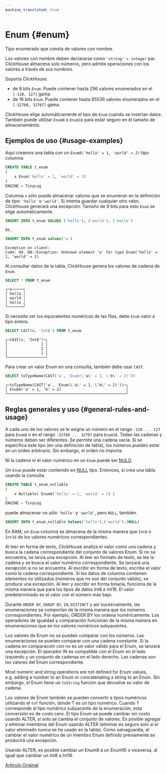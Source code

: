 ```yaml
---
machine_translated: true
---
```


# Enum {#enum}

Tipo enumerado que consta de valores con nombre.

Los valores con nombre deben declararse como `'string' = integer` par. ClickHouse almacena solo números, pero admite operaciones con los valores a través de sus nombres.

Soporta ClickHouse:

-   de 8 bits `Enum`. Puede contener hasta 256 valores enumerados en el `[-128, 127]` gama.
-   de 16 bits `Enum`. Puede contener hasta 65536 valores enumerados en el `[-32768, 32767]` gama.

ClickHouse elige automáticamente el tipo de `Enum` cuando se insertan datos. También puede utilizar `Enum8` o `Enum16` para estar seguro en el tamaño de almacenamiento.

## Ejemplos de uso {#usage-examples}

Aquí creamos una tabla con un `Enum8('hello' = 1, 'world' = 2)` tipo columna:

``` sql
CREATE TABLE t_enum
(
    x Enum('hello' = 1, 'world' = 2)
)
ENGINE = TinyLog
```

Columna `x` sólo puede almacenar valores que se enumeran en la definición de tipo: `'hello'` o `'world'`. Si intenta guardar cualquier otro valor, ClickHouse generará una excepción. Tamaño de 8 bits para esto `Enum` se elige automáticamente.

``` sql
INSERT INTO t_enum VALUES ('hello'), ('world'), ('hello')
```

``` text
Ok.
```

``` sql
INSERT INTO t_enum values('a')
```

``` text
Exception on client:
Code: 49. DB::Exception: Unknown element 'a' for type Enum('hello' = 1, 'world' = 2)
```

Al consultar datos de la tabla, ClickHouse genera los valores de cadena de `Enum`.

``` sql
SELECT * FROM t_enum
```

``` text
┌─x─────┐
│ hello │
│ world │
│ hello │
└───────┘
```

Si necesita ver los equivalentes numéricos de las filas, debe `Enum` valor a tipo entero.

``` sql
SELECT CAST(x, 'Int8') FROM t_enum
```

``` text
┌─CAST(x, 'Int8')─┐
│               1 │
│               2 │
│               1 │
└─────────────────┘
```

Para crear un valor Enum en una consulta, también debe usar `CAST`.

``` sql
SELECT toTypeName(CAST('a', 'Enum(\'a\' = 1, \'b\' = 2)'))
```

``` text
┌─toTypeName(CAST('a', 'Enum(\'a\' = 1, \'b\' = 2)'))─┐
│ Enum8('a' = 1, 'b' = 2)                             │
└─────────────────────────────────────────────────────┘
```

## Reglas generales y uso {#general-rules-and-usage}

A cada uno de los valores se le asigna un número en el rango `-128 ... 127` para `Enum8` o en el rango `-32768 ... 32767` para `Enum16`. Todas las cadenas y números deben ser diferentes. Se permite una cadena vacía. Si se especifica este tipo (en una definición de tabla), los números pueden estar en un orden arbitrario. Sin embargo, el orden no importa.

Ni la cadena ni el valor numérico en un `Enum` puede ser [NULO](../query_language/syntax.md).

Un `Enum` puede estar contenido en [NULL](nullable.md) tipo. Entonces, si crea una tabla usando la consulta

``` sql
CREATE TABLE t_enum_nullable
(
    x Nullable( Enum8('hello' = 1, 'world' = 2) )
)
ENGINE = TinyLog
```

puede almacenar no sólo `'hello'` y `'world'`, pero `NULL`, también.

``` sql
INSERT INTO t_enum_nullable Values('hello'),('world'),(NULL)
```

En RAM, un `Enum` columna se almacena de la misma manera que `Int8` o `Int16` de los valores numéricos correspondientes.

Al leer en forma de texto, ClickHouse analiza el valor como una cadena y busca la cadena correspondiente del conjunto de valores Enum. Si no se encuentra, se lanza una excepción. Al leer en formato de texto, se lee la cadena y se busca el valor numérico correspondiente. Se lanzará una excepción si no se encuentra.
Al escribir en forma de texto, escribe el valor como la cadena correspondiente. Si los datos de columna contienen elementos no utilizados (números que no son del conjunto válido), se produce una excepción. Al leer y escribir en forma binaria, funciona de la misma manera que para los tipos de datos Int8 e Int16.
El valor predeterminado es el valor con el número más bajo.

Durante `ORDER BY`, `GROUP BY`, `IN`, `DISTINCT` y así sucesivamente, las enumeraciones se comportan de la misma manera que los números correspondientes. Por ejemplo, ORDER BY los ordena numéricamente. Los operadores de igualdad y comparación funcionan de la misma manera en enumeraciones que en los valores numéricos subyacentes.

Los valores de Enum no se pueden comparar con los números. Las enumeraciones se pueden comparar con una cadena constante. Si la cadena en comparación con no es un valor válido para el Enum, se lanzará una excepción. El operador IN es compatible con el Enum en el lado izquierdo y un conjunto de cadenas en el lado derecho. Las cadenas son los valores del Enum correspondiente.

Most numeric and string operations are not defined for Enum values, e.g. adding a number to an Enum or concatenating a string to an Enum.
Sin embargo, el Enum tiene un `toString` función que devuelve su valor de cadena.

Los valores de Enum también se pueden convertir a tipos numéricos utilizando el `toT` función, donde T es un tipo numérico. Cuando T corresponde al tipo numérico subyacente de la enumeración, esta conversión es de costo cero.
El tipo Enum se puede cambiar sin costo usando ALTER, si solo se cambia el conjunto de valores. Es posible agregar y eliminar miembros del Enum usando ALTER (eliminar es seguro solo si el valor eliminado nunca se ha usado en la tabla). Como salvaguardia, al cambiar el valor numérico de un miembro Enum definido previamente se producirá una excepción.

Usando ALTER, es posible cambiar un Enum8 a un Enum16 o viceversa, al igual que cambiar un Int8 a Int16.

[Artículo Original](https://clickhouse.tech/docs/es/data_types/enum/) <!--hide-->
